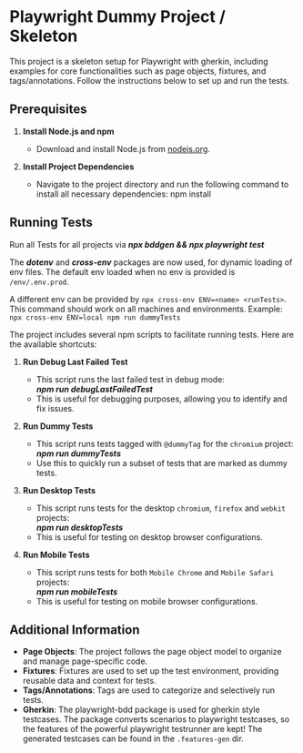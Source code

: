 # Playwright Dummy Project / Skeleton

This project is a skeleton setup for Playwright with gherkin, including examples for core functionalities such as page objects, fixtures, and tags/annotations. Follow the instructions below to set up and run the tests.

## Prerequisites

1. **Install Node.js and npm**
   - Download and install Node.js from [nodejs.org](https://nodejs.org/).

2. **Install Project Dependencies**
   - Navigate to the project directory and run the following command to install all necessary dependencies:
        npm install

## Running Tests

Run all Tests for all projects via ***npx bddgen && npx playwright test***

The ***dotenv*** and ***cross-env*** packages are now used, for dynamic loading of env files. The default env loaded when no env is provided is `/env/.env.prod`.

A different env can be provided by `npx cross-env ENV=<name> <runTests>`.
This command should work on all machines and environments.
Example: `npx cross-env ENV=local npm run dummyTests`

The project includes several npm scripts to facilitate running tests. Here are the available shortcuts:

1. **Run Debug Last Failed Test**
   - This script runs the last failed test in debug mode:</br>
        ***npm run debugLastFailedTest***
   - This is useful for debugging purposes, allowing you to identify and fix issues.

2. **Run Dummy Tests**
   - This script runs tests tagged with `@dummyTag` for the `chromium` project:</br>
        ***npm run dummyTests***
   - Use this to quickly run a subset of tests that are marked as dummy tests.

3. **Run Desktop Tests**
   - This script runs tests for the desktop `chromium`, `firefox` and `webkit` projects:</br>
        ***npm run desktopTests***
   - This is useful for testing on desktop browser configurations.

4. **Run Mobile Tests**
   - This script runs tests for both `Mobile Chrome` and `Mobile Safari` projects:</br>
        ***npm run mobileTests***
   - This is useful for testing on mobile browser configurations.

## Additional Information

- **Page Objects**: The project follows the page object model to organize and manage page-specific code.
- **Fixtures**: Fixtures are used to set up the test environment, providing reusable data and context for tests.
- **Tags/Annotations**: Tags are used to categorize and selectively run tests.
- **Gherkin**: The playwright-bdd package is used for gherkin style testcases. The package converts scenarios to playwright testcases, so the features of the powerful playwright testrunner are kept! The generated testcases can be found in the `.features-gen` dir.